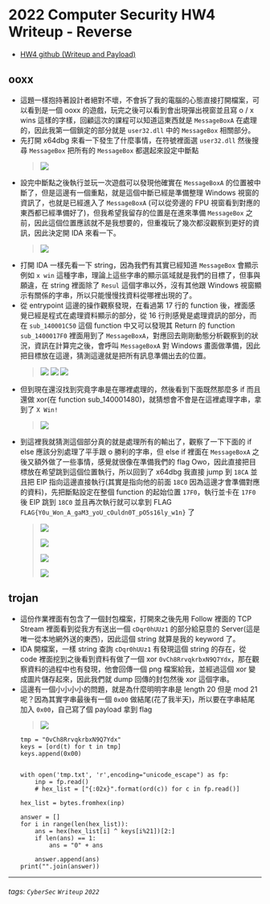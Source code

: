 # 2022 Computer Security HW4 Writeup - Reverse

* [HW4 github (Writeup and Payload)](https://github.com/fdff87554/Computer-Security-2022/tree/main/Homework-04)

## ooxx

* 這題一樣抱持著設計者絕對不壞，不會拆了我的電腦的心態直接打開檔案，可以看到是一個 ooxx 的遊戲，玩完之後可以看到會出現彈出視窗並且寫 o / x wins 這樣的字樣，回顧這次的課程可以知道這東西就是 `MessageBoxA` 在處理的，因此我第一個鎖定的部分就是 `user32.dll` 中的 `MessageBox` 相關部分。
* 先打開 x64dbg 來看一下發生了什麼事情，在符號裡面選 `user32.dll` 然後搜尋 `MessageBox` 把所有的 `MessageBox` 都選起來設定中斷點
    > ![](https://i.imgur.com/AwVnxcO.png)
* 設完中斷點之後執行並玩一次遊戲可以發現他確實在 `MessageBoxA` 的位置被中斷了，但是這邊有一個重點，就是這個中斷已經是準備整理 Windows 視窗的資訊了，也就是已經進入了 `MessageBoxA` (可以從旁邊的 FPU 視窗看到對應的東西都已經準備好了)，但我希望我留存的位置是在進來準備 `MessageBox` 之前，因此這個位置應該就不是我想要的，但重複玩了幾次都沒觀察到更好的資訊，因此決定開 IDA 來看一下。
    > ![](https://i.imgur.com/Dxbzzvf.jpg)
* 打開 IDA 一樣先看一下 string，因為我們有其實已經知道 `MessageBox` 會顯示例如 `x win` 這種字串，理論上這些字串的顯示區域就是我們的目標了，但事與願違，在 string 裡面除了 `Resul` 這個字串以外，沒有其他跟 Windows 視窗顯示有關係的字串，所以只能慢慢找資料從哪裡出現的了。
* 從 entrypoint 這邊的操作觀察發現，在看過第 17 行的 function 後，裡面感覺已經是程式在處理資料顯示的部分，從 16 行則感覺是處理資訊的部分，而在 `sub_140001C50` 這個 function 中又可以發現其 Return 的 function `sub_1400017F0` 裡面用到了 `MessageBoxA`，對應回去剛剛動態分析觀察到的狀況，資訊在計算完之後，會呼叫 `MessageBoxA` 對 Windows 畫面做準備，因此把目標放在這邊，猜測這邊就是把所有訊息準備出去的位置。
    > ![](https://i.imgur.com/KAMk0fd.png)
    > ![](https://i.imgur.com/Aq76SHx.png)
    > ![](https://i.imgur.com/WyY8W5M.png)
* 但到現在還沒找到究竟字串是在哪裡處理的，然後看到下面既然那麼多 if 而且還做 xor(在 function sub_140001480)，就猜想會不會是在這裡處理字串，拿到了 `X Win!`
    > ![](https://i.imgur.com/FyYnbJm.jpg)
* 到這裡我就猜測這個部分真的就是處理所有的輸出了，觀察了一下下面的 if else 應該分別處理了平手跟 o 勝利的字串，但 else if 裡面在 `MessageBoxA` 之後又額外做了一些事情，感覺就很像在準備我們的 flag Owo，因此直接把目標放在希望跳到這個位置執行，所以回到了 x64dbg 我直接 jump 到 `18CA` 並且把 EIP 指向這邊直接執行(其實是指向他的前面 `18C0` 因為這邊才會準備對應的資料)，先把斷點設定在整個 function 的起始位置 `17F0`，執行並卡在 `17F0` 後 EIP 跳到 `18C0` 並且再次執行就可以拿到 FLAG `FLAG{Y0u_Won_A_gaM3_yoU_cOuldn0T_pO5s16ly_w1n}` 了
    > ![](https://i.imgur.com/Zm1VRWb.jpg)
    > 
    > ![](https://i.imgur.com/wLmhbYB.jpg)
    > 
    > ![](https://i.imgur.com/0Oq7plp.png)
    > 
    > ![](https://i.imgur.com/8IbMfdH.png)

## trojan

* 這份作業裡面有包含了一個封包檔案，打開來之後先用 Follow 裡面的 TCP Stream 裡面看到從我方有送出一個 `cDqr0hUUz1` 的部分給惡意的 Server(這是唯一從本地網外送的東西)，因此這個 string 就算是我的 keyword 了。
* IDA 開檔案，一樣 string 查詢 `cDqr0hUUz1` 有發現這個 string 的存在，從 code 裡面挖到之後看到資料有做了一個 xor `0vCh8RrvqkrbxN9Q7Ydx`，那在觀察資料的過程中也有發現，他會回傳一個 png 檔案給我，並經過這個 xor 變成圖片儲存起來，因此我們就 dump 回傳的封包然後 xor 這個字串。
* 這邊有一個小小小小的問題，就是為什麼明明字串是 length 20 但是 mod 21 呢？因為其實字串最後有一個 `0x00` 做結尾(花了我半天)，所以要在字串結尾加入 `0x00`，自己寫了個 payload 拿到 flag
    > ![](https://i.imgur.com/2zYgPHq.png)
    ```python=
    tmp = "0vCh8RrvqkrbxN9Q7Ydx"
    keys = [ord(t) for t in tmp]
    keys.append(0x00)


    with open('tmp.txt', 'r',encoding="unicode_escape") as fp:
        inp = fp.read()
        # hex_list = ["{:02x}".format(ord(c)) for c in fp.read()]

    hex_list = bytes.fromhex(inp)

    answer = []
    for i in range(len(hex_list)):
        ans = hex(hex_list[i] ^ keys[i%21])[2:]
        if len(ans) == 1:
            ans = "0" + ans

        answer.append(ans)
    print("".join(answer))
    ```





---
###### tags: `CyberSec` `Writeup` `2022`

<style>
.navbar-brand::after { content: " × Crazyfire Lee"; }
</style>